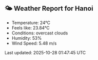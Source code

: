 <!-- WEATHER-START -->
## 🌤 Weather Report for Hanoi

- Temperature: 24°C
- Feels like: 23.84°C
- Conditions: overcast clouds
- Humidity: 53%
- Wind Speed: 5.48 m/s

Last updated: 2025-10-28 01:47:45 UTC
<!-- WEATHER-END -->
